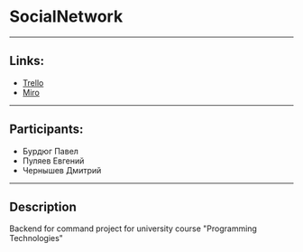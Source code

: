 # SocialNetwork

---

## Links:

 - [Trello](https://trello.com/b/vUGPSvoO "Trello.com")
 - [Miro](https://miro.com/app/board/o9J_lQfmMQs=/ "Miro.com")

---

## Participants:
 - Бурдюг Павел
 - Пуляев Евгений
 - Чернышев Дмитрий

---

## Description
Backend for command project for university course "Programming Technologies"
